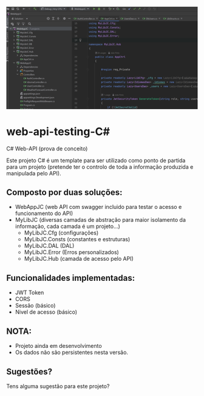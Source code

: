 ![WebAppJC](WebAppJC.png "WebAppJC solution")
# web-api-testing-C#  
  
C# Web-API (prova de conceito)  
  
Este projeto C# é um template para ser utilizado como ponto de partida para um projeto (pretende ter o controlo de toda a informação produzida e manipulada pelo API).  
  
## Composto por duas soluções:  
  
- WebAppJC (web API com swagger incluido para testar o acesso e funcionamento do API)    
- MyLibJC (diversas camadas de abstração para maior isolamento da informação, cada camada é um projeto...)    
	- MyLibJC.Cfg (configurações)  
	- MyLibJC.Consts (constantes e estruturas)  
	- MyLibJC.DAL (DAL)  
	- MyLibJC.Error (Erros personalizados)  
	- MyLibJC.Hub (camada de acesso pelo API)  
  
## Funcionalidades implementadas:  
  
- JWT Token  
- CORS  
- Sessão (básico)  
- Nivel de acesso (básico)  
  
## NOTA:  
  
- Projeto ainda em desenvolvimento  
- Os dados não são persistentes nesta versão.  
  
## Sugestões?    
  
Tens alguma sugestão para este projeto?   
  
